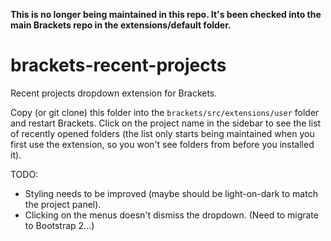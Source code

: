 **This is no longer being maintained in this repo. It's been checked into
the main Brackets repo in the extensions/default folder.**

brackets-recent-projects
========================

Recent projects dropdown extension for Brackets.

Copy (or git clone) this folder into the `brackets/src/extensions/user` folder and restart Brackets.
Click on the project name in the sidebar to see the list of recently opened folders (the list only
starts being maintained when you first use the extension, so you won't see folders from before you
installed it).

TODO:
* Styling needs to be improved (maybe should be light-on-dark to match the project panel).
* Clicking on the menus doesn't dismiss the dropdown. (Need to migrate to Bootstrap 2...)
